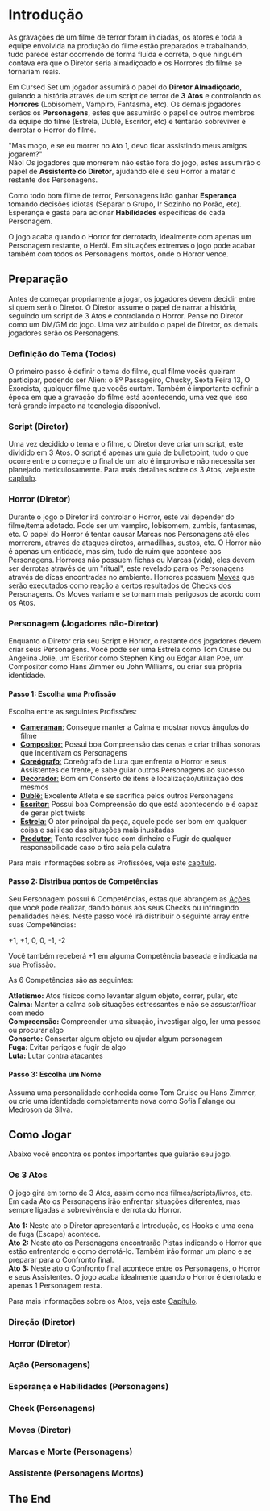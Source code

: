 # Introdução

As gravações de um filme de terror foram iniciadas, os atores e toda a equipe envolvida na produção do filme estão preparados e trabalhando, tudo parece estar ocorrendo de forma fluída e correta, o que ninguém contava era que o Diretor seria almadiçoado e os Horrores do filme se tornariam reais.

Em Cursed Set um jogador assumirá o papel do **Diretor Almadiçoado**, guiando a história através de um script de terror de **3 Atos** e controlando os **Horrores** (Lobisomem, Vampiro, Fantasma, etc). Os demais jogadores serãos os **Personagens**, estes que assumirão o papel de outros membros da equipe do filme (Estrela, Dublê, Escritor, etc) e tentarão sobreviver e derrotar o Horror do filme. 

"Mas moço, e se eu morrer no Ato 1, devo ficar assistindo meus amigos jogarem?"  
Não! Os jogadores que morrerem não estão fora do jogo, estes assumirão o papel de **Assistente do Diretor**, ajudando ele e seu Horror a matar o restante dos Personagens.

Como todo bom filme de terror, Personagens irão ganhar **Esperança** tomando decisões idiotas (Separar o Grupo, Ir Sozinho no Porão, etc). Esperança é gasta para acionar **Habilidades** específicas de cada Personagem.

O jogo acaba quando o Horror for derrotado, idealmente com apenas um Personagem restante, o Herói. Em situações extremas o jogo pode acabar também com todos os Personagens mortos, onde o Horror vence.

## Preparação

Antes de começar propriamente a jogar, os jogadores devem decidir entre si quem será o Diretor. O Diretor assume o papel de narrar a história, seguindo um script de 3 Atos e controlando o Horror. Pense no Diretor como um DM/GM do jogo. Uma vez atribuído o papel de Diretor, os demais jogadores serão os Personagens.

### Definição do Tema (Todos)

O primeiro passo é definir o tema do filme, qual filme vocês queiram participar, podendo ser Alien: o 8º Passageiro, Chucky, Sexta Feira 13, O Exorcista, qualquer filme que vocês curtam. Também é importante definir a época em que a gravação do filme está acontecendo, uma vez que isso terá grande impacto na tecnologia disponível.

### Script (Diretor)

Uma vez decidido o tema e o filme, o Diretor deve criar um script, este dividido em 3 Atos. O script é apenas um guia de bulletpoint, tudo o que ocorre entre o começo e o final de um ato é improviso e não necessita ser planejado meticulosamente. Para mais detalhes sobre os 3 Atos, veja este [capítulo](#os-3-atos).

### Horror (Diretor)

Durante o jogo o Diretor irá controlar o Horror, este vai depender do filme/tema adotado. Pode ser um vampiro, lobisomem, zumbis, fantasmas, etc. O papel do Horror é tentar causar Marcas nos Personagens até eles morrerem, através de ataques diretos, armadilhas, sustos, etc. O Horror não é apenas um entidade, mas sim, tudo de ruim que acontece aos Personagens. Horrores não possuem fichas ou Marcas (vida), eles devem ser derrotas através de um "ritual", este revelado para os Personagens através de dicas encontradas no ambiente. Horrores possuem [Moves](#moves-diretor) que serão executados como reação a certos resultados de [Checks](#check-personagens) dos Personagens. Os Moves variam e se tornam mais perigosos de acordo com os Atos.

### Personagem (Jogadores não-Diretor)

Enquanto o Diretor cria seu Script e Horror, o restante dos jogadores devem criar seus Personagens. Você pode ser uma Estrela como Tom Cruise ou Angelina Jolie, um Escritor como Stephen King ou Edgar Allan Poe, um Compositor como Hans Zimmer ou John Williams, ou criar sua própria identidade.

#### Passo 1: Escolha uma Profissão

Escolha entre as seguintes Profissões:

- [**Cameraman**:](./professions.md#cameraman) Consegue manter a Calma e mostrar novos ângulos do filme
- [**Compositor**:](./professions.md#compositor) Possui boa Compreensão das cenas e criar trilhas sonoras que incentivam os Personagens
- [**Coreógrafo**:](./professions.md#coreógrafo) Coreógrafo de Luta que enfrenta o Horror e seus Assistentes de frente, e sabe guiar outros Personagens ao sucesso
- [**Decorador**:](./professions.md#decorador) Bom em Conserto de itens e localização/utilização dos mesmos
- [**Dublê**:](./professions.md#dublê) Excelente Atleta e se sacrifica pelos outros Personagens
- [**Escritor**:](./professions.md#escritor) Possui boa Compreensão do que está acontecendo e é capaz de gerar plot twists
- [**Estrela**:](./professions.md#estrela) O ator principal da peça, aquele pode ser bom em qualquer coisa e sai ileso das situações mais inusitadas
- [**Produtor**:](./professions.md#produtor) Tenta resolver tudo com dinheiro e Fugir de qualquer responsabilidade caso o tiro saia pela culatra

Para mais informações sobre as Profissões, veja este [capítulo](./professions.md).

#### Passo 2: Distribua pontos de Competências

Seu Personagem possui 6 Competências, estas que abrangem as [Ações](#ação-personagens) que você pode realizar, dando bônus aos seus Checks ou infringindo penalidades neles. Neste passo você irá distribuir o seguinte array entre suas Competências:  

+1, +1, 0, 0, -1, -2

Você também receberá +1 em alguma Competência baseada e indicada na sua [Profissão](professions.md).

As 6 Competências são as seguintes:

**Atletismo:** Atos físicos como levantar algum objeto, correr, pular, etc  
**Calma:** Manter a calma sob situações estressantes e não se assustar/ficar com medo  
**Compreensão:** Compreender uma situação, investigar algo, ler uma pessoa ou procurar algo  
**Conserto:** Consertar algum objeto ou ajudar algum personagem  
**Fuga:** Evitar perigos e fugir de algo  
**Luta:** Lutar contra atacantes  


#### Passo 3: Escolha um Nome

Assuma uma personalidade conhecida como Tom Cruise ou Hans Zimmer, ou crie uma identidade completamente nova como Sofia Falange ou Medroson da Silva.

## Como Jogar

Abaixo você encontra os pontos importantes que guiarão seu jogo.

### Os 3 Atos

O jogo gira em torno de 3 Atos, assim como nos filmes/scripts/livros, etc. Em cada Ato os Personagens irão enfrentar situações diferentes, mas sempre ligadas a sobrevivência e derrota do Horror.

**Ato 1:** Neste ato o Diretor apresentará a Introdução, os Hooks e uma cena de fuga (Escape) acontece.  
**Ato 2:** Neste ato os Personagens encontrarão Pistas indicando o Horror que estão enfrentando e como derrotá-lo. Também irão formar um plano e se preparar para o Confronto final.  
**Ato 3:** Neste ato o Confronto final acontece entre os Personagens, o Horror e seus Assistentes. O jogo acaba idealmente quando o Horror é derrotado e apenas 1 Personagem resta.  

Para mais informações sobre os Atos, veja este [Capítulo](acts.md).

### Direção (Diretor)

### Horror (Diretor)

### Ação (Personagens)

### Esperança e Habilidades (Personagens)

### Check (Personagens)

### Moves (Diretor)

### Marcas e Morte (Personagens)

### Assistente (Personagens Mortos)

## The End




